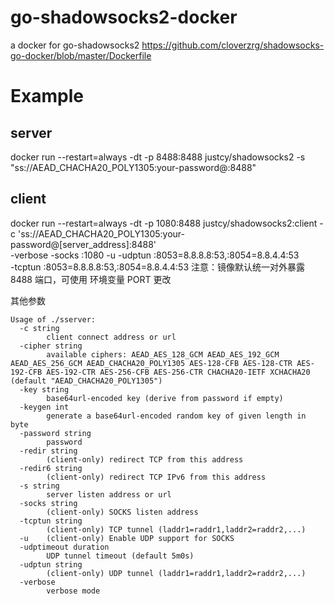 # go-shadowsocks2-docker
a docker for go-shadowsocks2 https://github.com/cloverzrg/shadowsocks-go-docker/blob/master/Dockerfile

# Example

## server
docker run --restart=always -dt -p 8488:8488 justcy/shadowsocks2 -s "ss://AEAD_CHACHA20_POLY1305:your-password@:8488"

## client
docker run --restart=always -dt -p 1080:8488 justcy/shadowsocks2:client -c 'ss://AEAD_CHACHA20_POLY1305:your-password@[server_address]:8488' \
    -verbose -socks :1080 -u -udptun :8053=8.8.8.8:53,:8054=8.8.4.4:53 \
                             -tcptun :8053=8.8.8.8:53,:8054=8.8.4.4:53
注意：镜像默认统一对外暴露 8488 端口，可使用 环境变量  PORT 更改

其他参数 

```
Usage of ./sserver:
  -c string
        client connect address or url
  -cipher string
        available ciphers: AEAD_AES_128_GCM AEAD_AES_192_GCM AEAD_AES_256_GCM AEAD_CHACHA20_POLY1305 AES-128-CFB AES-128-CTR AES-192-CFB AES-192-CTR AES-256-CFB AES-256-CTR CHACHA20-IETF XCHACHA20 (default "AEAD_CHACHA20_POLY1305")
  -key string
        base64url-encoded key (derive from password if empty)
  -keygen int
        generate a base64url-encoded random key of given length in byte
  -password string
        password
  -redir string
        (client-only) redirect TCP from this address
  -redir6 string
        (client-only) redirect TCP IPv6 from this address
  -s string
        server listen address or url
  -socks string
        (client-only) SOCKS listen address
  -tcptun string
        (client-only) TCP tunnel (laddr1=raddr1,laddr2=raddr2,...)
  -u    (client-only) Enable UDP support for SOCKS
  -udptimeout duration
        UDP tunnel timeout (default 5m0s)
  -udptun string
        (client-only) UDP tunnel (laddr1=raddr1,laddr2=raddr2,...)
  -verbose
        verbose mode
```
